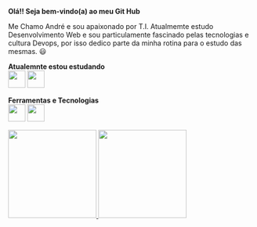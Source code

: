 <strong>Olá!! Seja bem-vindo(a) ao meu Git Hub </strong>
<p>Me Chamo André e sou apaixonado por T.I. Atualmemte estudo Desenvolvimento Web e sou particulamente fascinado pelas tecnologias e cultura Devops, por isso dedico parte da minha rotina para o estudo das mesmas. 😃</p>

<strong>Atualemnte estou estudando</strong> 
<br>
<img src="https://cdn.jsdelivr.net/gh/devicons/devicon/icons/react/react-original.svg" width="35px" height="35px" />
<img src="https://cdn.jsdelivr.net/gh/devicons/devicon/icons/mysql/mysql-original-wordmark.svg" width="35px" height="35px"/>

<strong>Ferramentas e Tecnologias</strong> 
<br>
<img src="https://cdn.jsdelivr.net/gh/devicons/devicon/icons/vagrant/vagrant-original.svg" width="35px" height="35px" />
<img src="https://cdn.jsdelivr.net/gh/devicons/devicon/icons/ansible/ansible-original.svg" width="35px" height="35px"/>
<br>
<div>
<a href="https://github.com/Andrezz64">
<img height="180em" src="https://github-readme-stats.vercel.app/api/top-langs/?username=Andrezz64&layout=compact&langs_count=7&theme=dracula"/>
<img height="180em" src="https://github-readme-stats.vercel.app/api?username=Andrezz64&show_icons=true&theme=dracula&include_all_commits=true&count_private=true"/>
</div>
          
